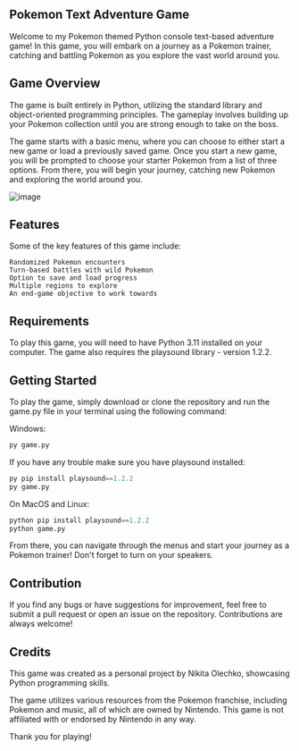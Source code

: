 ## Pokemon Text Adventure Game

Welcome to my Pokemon themed Python console text-based adventure game! In this game, you will embark on a journey as a Pokemon trainer, catching and battling Pokemon as you explore the vast world around you.

## Game Overview

The game is built entirely in Python, utilizing the standard library and object-oriented programming principles. The gameplay involves building up your Pokemon collection until you are strong enough to take on the boss.

The game starts with a basic menu, where you can choose to either start a new game or load a previously saved game. Once you start a new game, you will be prompted to choose your starter Pokemon from a list of three options. From there, you will begin your journey, catching new Pokemon and exploring the world around you.

![image](https://github.com/nikita-olechko/Pokemon-In-Python/assets/96552468/ba108227-7672-42e4-b797-a9ab854123fa)

## Features

Some of the key features of this game include:

    Randomized Pokemon encounters
    Turn-based battles with wild Pokemon
    Option to save and load progress
    Multiple regions to explore
    An end-game objective to work towards

## Requirements

To play this game, you will need to have Python 3.11 installed on your computer. The game also requires the playsound library - version 1.2.2.

## Getting Started

To play the game, simply download or clone the repository and run the game.py file in your terminal using the following command:

Windows:
```python
py game.py
```

If you have any trouble make sure you have playsound installed:
```python
py pip install playsound==1.2.2
py game.py
```

On MacOS and Linux:
```python
python pip install playsound==1.2.2
python game.py
```

From there, you can navigate through the menus and start your journey as a Pokemon trainer! Don't forget to turn on your speakers.

## Contribution

If you find any bugs or have suggestions for improvement, feel free to submit a pull request or open an issue on the repository. Contributions are always welcome!

## Credits

This game was created as a personal project by Nikita Olechko, showcasing Python programming skills.

The game utilizes various resources from the Pokemon franchise, including Pokemon and music, all of which are owned by Nintendo. This game is not affiliated with or endorsed by Nintendo in any way.

Thank you for playing!
